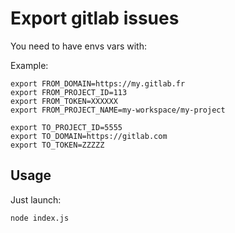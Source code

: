 # Export gitlab issues

You need to have envs vars with:

Example:
```
export FROM_DOMAIN=https://my.gitlab.fr
export FROM_PROJECT_ID=113
export FROM_TOKEN=XXXXXX
export FROM_PROJECT_NAME=my-workspace/my-project

export TO_PROJECT_ID=5555
export TO_DOMAIN=https://gitlab.com
export TO_TOKEN=ZZZZZ
```

## Usage

Just launch:

```
node index.js
```
